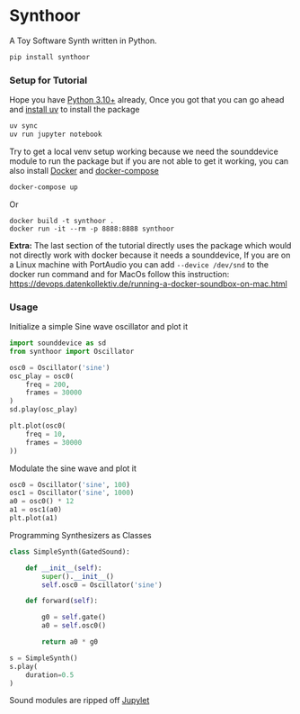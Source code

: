 # Synthoor

A Toy Software Synth written in Python.

```sh
pip install synthoor
```

### Setup for Tutorial

Hope you have [Python 3.10+](https://www.python.org/downloads/) already, Once you got that you can go ahead and [install uv](https://docs.astral.sh/uv/getting-started/installation/) to install the package

```sh
uv sync
uv run jupyter notebook
```

Try to get a local venv setup working because we need the sounddevice module to run the package but if you are not able to get it working, you can also install [Docker](https://www.docker.com/get-started/) and [docker-compose](https://docs.docker.com/compose/install/)

```sh
docker-compose up
```

Or

```
docker build -t synthoor .
docker run -it --rm -p 8888:8888 synthoor
```

**Extra:** The last section of the tutorial directly uses the package which would not directly work with docker because it needs a sounddevice, If you are on a Linux machine with PortAudio you can add `--device /dev/snd` to the docker run command and for MacOs follow this instruction: https://devops.datenkollektiv.de/running-a-docker-soundbox-on-mac.html


### Usage

Initialize a simple Sine wave oscillator and plot it

```python
import sounddevice as sd
from synthoor import Oscillator

osc0 = Oscillator('sine')
osc_play = osc0(
    freq = 200,
    frames = 30000
)
sd.play(osc_play)

plt.plot(osc0(
    freq = 10,
    frames = 30000
))
```


Modulate the sine wave and plot it

```python
osc0 = Oscillator('sine', 100)
osc1 = Oscillator('sine', 1000)
a0 = osc0() * 12
a1 = osc1(a0)
plt.plot(a1)
```

Programming Synthesizers as Classes

```python
class SimpleSynth(GatedSound):

    def __init__(self):
        super().__init__()
        self.osc0 = Oscillator('sine')

    def forward(self):

        g0 = self.gate()
        a0 = self.osc0()

        return a0 * g0

s = SimpleSynth()
s.play(
    duration=0.5
)
```

Sound modules are ripped off [Jupylet](https://github.com/nir/jupylet/)
